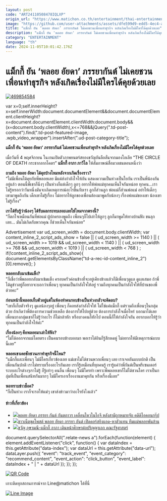 ```yaml
---
layout: post
code: "ART24110508478IQLXP"
origin_url: "https://www.matichon.co.th/entertainment/thai-entertainment/news_4882480"
image: "https://github.com/user-attachments/assets/dfe599d9-edd5-4ec4-a8c0-02665b100599"
title: "แม็กกี้ ยัน ‘พลอย อัยดา’ ภรรยากันต์ ไม่เคยชวนเพื่อนทำธุรกิจ หลังเกิดเรื่องไม่มีใครได้คุยด้วยเลย"
description: "แม็กกี้ ยัน 'พลอย อัยดา' ภรรยากันต์ ไม่เคยชวนเพื่อนทำธุรกิจ หลังเกิดเรื่องไม่มีใครได้คุยด้วยเลย"
category: "ENTERTAINMENT"
language: "th"
date: 2024-11-05T10:01:42.176Z
---
```


# แม็กกี้ ยัน ‘พลอย อัยดา’ ภรรยากันต์ ไม่เคยชวนเพื่อนทำธุรกิจ หลังเกิดเรื่องไม่มีใครได้คุยด้วยเลย

[![](https://www.matichon.co.th/wp-content/uploads/2024/11/469854584.jpg "469854584")](https://www.matichon.co.th/wp-content/uploads/2024/11/469854584.jpg)

var x=0;self.innerHeight?x=self.innerWidth:document.documentElement&&document.documentElement.clientHeight?x=document.documentElement.clientWidth:document.body&&(x=document.body.clientWidth),x<=768&&jQuery(".td-post-content").find(".td-post-featured-image, .wpb\_video\_wrapper").insertAfter(".ud-post-category-title");

**แม็กกี้ ยัน ‘พลอย อัยดา’ ภรรยากันต์ ไม่เคยชวนเพื่อนทำธุรกิจ หลังเกิดเรื่องไม่มีใครได้คุยด้วยเลย**

เมื่อวันที่ 4 พฤศจิกายน ในงานเปิดตัวภาพยนตร์สยองขวัญอันลือลั่นจากมองโกเลีย “THE CIRCLE OF DEATH กระชากลากโคตร” **แม็กกี้ อาภา ภาวิไล** ให้สัมภาษณ์สื่อมวลชนตอนหนึ่งว่า

**ถามถึง พลอย อัยดา ได้คุยบ้างไหมหลังจากเกิดเรื่องราว?**  
“ไม่มีเพื่อนได้คุยกับพี่พลอยเลย มีแต่ส่งกำลังใจให้กัน แสดงความเป็นห่วงเป็นใยกัน เราเป็นพี่น้องกันอยู่แล้ว ตอนนี้พี่เขาก็นิ่งๆ เป็นห่วงก็แต่เด็กๆ ลูกๆ อยากให้พ่อแม่ทุกคนเห็นใจกันหน่อย ทุกคน…เราไม่รู้หรอกว่าวันหนึ่งมันจะเกิดเหตุการณ์อะไรขึ้นกับเรา ลูกก็ส่วนลูก พ่อแม่ก็ส่วนพ่อแม่ อย่าให้เด็กๆ เขามาพูดถึงกัน เด็กเขาไม่รู้เรื่อง ไม่อยากให้ลูกของเพื่อนต้องมาพูดกับน้องๆ เรื่องพ่อแม่ของเขา น้องเขาไม่รู้เรื่อง“

**เราได้รับรู้ว่าน้องๆ ได้รับผลกระทบเยอะเลยใช่ไหมจากตรงนี้?**  
“ก็ตกใจเหมือนกันที่พ่อแม่ ผู้ปกครองพูดถึง เพื่อนๆก็ไปเล่าให้ลูกๆ ลูกก็มาพูดให้ทางบ้านฟัง ขนลุกเลย… มันไม่เกิดกับพวกคุณ ก็ช่วยเห็นใจกันหน่อย“

Advertisement var ud\_screen\_width = document.body.clientWidth; var content\_inline\_2\_script\_ads\_show = false || ( ud\_screen\_width >= 1140 ) || ( ud\_screen\_width >= 1019 && ud\_screen\_width < 1140 ) || ( ud\_screen\_width >= 768 && ud\_screen\_width < 1019 ) || ( ud\_screen\_width < 768 ) ; if(!content\_inline\_2\_script\_ads\_show){ document.getElementsByClassName("td-a-rec-id-content\_inline\_2")\[0\].remove(); }

**พลอยกลับมาเข้มแข็ง?**  
”ก็เชื่อว่าพี่พลอยกลับมาเข้มแข็ง ครอบครัวค่อนข้างที่จะอยู่เคียงข้างแล้วก็มีเพื่อนๆดูแล ดูแลเสมอ ถ้าพี่ได้ดูข่าวอยู่ก็อยากจะบอกว่าเพื่อนๆ ทุกคนเป็นกำลังใจให้อยู่ รวมถึงทุกคนเป็นกำลังใจให้ที่บ้านของพี่ด้วยคะ“

**ก่อนหน้านี้พลอยเก็บตัวอยู่แต่ในห้องทำคนรอบข้างเป็นห่วงกลัวจะคิดลบ?**  
”เขาก็เก็บตัวจริงๆ ดูแลน้องๆอยู่ เพื่อนๆ ก็คอยส่งกำลังใจให้ ไม่ใช่แค่แม็กกี้ แต่รวมถึงเพื่อนๆในกลุ่มด้วย ถ้าเกิดว่าพี่ต้องการความช่วยเหลือ ต้องการให้ไปอยู่ด้วย ต้องการกำลังใจเมื่อไหร่ บอกมาได้เลย เพื่อนบางกลุ่มเขาก็ไม่รู้ว่าอะไร ก็ไม่กล้าทัก หรือบางคนก็ทักไป ตอนนี้ก็ให้กำลังใจกัน อยากบอกให้รู้ว่าทุกคนเป็นกำลังใจให้ค่ะ“

**เรื่องน้องๆ คือพลอยมาเล่าให้ฟัง?**  
”ไม่ได้ออกจากแม่โดยตรง เป็นคนรอบข้างบอกมา พอเราได้ยินก็รู้สึกหดหู่ ไม่อยากให้มีเหตุการณ์แบบนี้เลย“

**พลอยเขาเคยชักชวนเราทำธุรกิจนี้ไหม?**  
”แม็กกี้และเพื่อนๆ ไม่มีใครเกี่ยวข้องเลย แม่เขาไม่ได้ชวนพวกเพื่อนๆ เลย เราเจอกันแบบปกติ เป็นเพื่อนกันปกติ เราไม่ทราบเรื่องอะไรกันเลย เราก็รู้เหมือนที่ทุกคนรู้ เรารู้แค่ว่าพี่กันต์เป็นพรีเซนเตอร์ ระบบอะไรต่างๆเราไม่รู้ ก็รู้เท่าๆ คนอื่น เพื่อนๆ ไม่มีใครทำ เพราะพี่พลอยเขาก็ไม่ได้ชวนใคร เราเป็นกลุ่มที่เป็นเพื่อนสนิทกันมากๆ ไม่มีใครเอาเรื่องงานมาคุยกัน หรือเรื่องนี้เลย“

**พอทราบข่าวช็อค?**  
“ก็เป็นห่วง เราก็จะรอให้แม่ๆ เขาส่งข่าวมาว่าอะไรยังไงแล้ว“

#### ข่าวที่เกี่ยวข้อง

*   [![](https://www.matichon.co.th/wp-content/uploads/2024/10/15กันต์56854.jpg)พลอย อัยดา ภรรยา กันต์ กันตถาวร เคลื่อนไหวในไอจี หลังสามีถูกหมายจับ คดีดิไอคอนกรุ๊ป](https://www.matichon.co.th/entertainment/news_4850353)
*   [![](https://www.matichon.co.th/wp-content/uploads/2024/10/7275.jpg)ชาวเน็ตขุดโพสต์ พลอย อัยดา ภรรยา กันต์ เปิดคอร์สยิงแอด-หาตัวแทน ทีมแม่พลอยพันล้าน](https://www.matichon.co.th/entertainment/news_4841678)
*   [![](https://www.matichon.co.th/wp-content/uploads/2021/10/S__218153154.jpg)ขวัญ อุษามณี-แม็กกี้ อาภา เดินหน้าศึกษาต่อปริญญาเอก คณะรัฐศาสตร์](https://www.matichon.co.th/entertainment/news_2978364)

document.querySelectorAll(".relate-news a").forEach(function(element) { element.addEventListener("click", function() { var dataIndex = this.getAttribute("data-index"); var dataUrl = this.getAttribute("data-url"); dataLayer.push({ "event": "track\_event", "event\_category": "recommend\_content", "event\_action": "click\_button", "event\_label": dataIndex + " | " + dataUrl }); }); });

[![QR Code](https://www.matichon.co.th/wp-content/uploads/2023/07/wob1371z.jpg)](https://lin.ee/ht0nDxX)

เกาะติดทุกสถานการณ์จาก Line@matichon ได้ที่นี่

[![Line Image](https://www.matichon.co.th/wp-content/uploads/2023/07/th.png)](https://lin.ee/ht0nDxX)